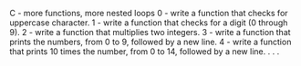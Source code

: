 C - more functions, more nested loops
0 - write a function that checks for uppercase character.
1 - write a function that checks for a digit (0 through 9).
2 - write a function that multiplies two integers.
3 - write a function that prints the numbers, from 0 to 9, followed by a new line.
4 - write a function that prints 10 times the number, from 0 to 14, followed by a new line.
.
.
.
